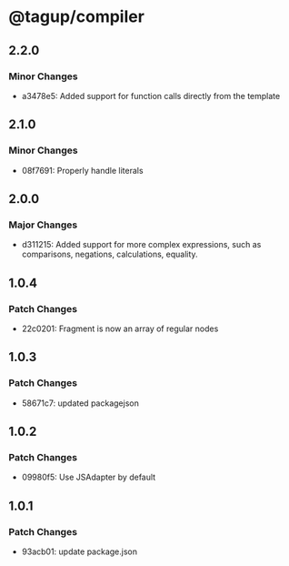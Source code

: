 # @tagup/compiler

## 2.2.0

### Minor Changes

- a3478e5: Added support for function calls directly from the template

## 2.1.0

### Minor Changes

- 08f7691: Properly handle literals

## 2.0.0

### Major Changes

- d311215: Added support for more complex expressions, such as comparisons, negations, calculations, equality.

## 1.0.4

### Patch Changes

- 22c0201: Fragment is now an array of regular nodes

## 1.0.3

### Patch Changes

- 58671c7: updated packagejson

## 1.0.2

### Patch Changes

- 09980f5: Use JSAdapter by default

## 1.0.1

### Patch Changes

- 93acb01: update package.json
